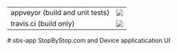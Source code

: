 <table>
<tr>
<td>appveyor (build and unit tests)</td>
<td><a href="https://ci.appveyor.com/project/AlexBulankou/sbs-app"><img src="https://ci.appveyor.com/api/projects/status/drq3ccy0s4h48o83?svg=true" /></a></td>
</tr>
<tr>
<td>travis.ci (build only)</td>
<td><a href="https://travis-ci.org/stopbystop/sbs-app"><img src="https://travis-ci.org/stopbystop/sbs-app.svg?branch=master" /></a></td>
</tr>
</table> 
# sbs-app
StopByStop.com and Device applicatication UI

